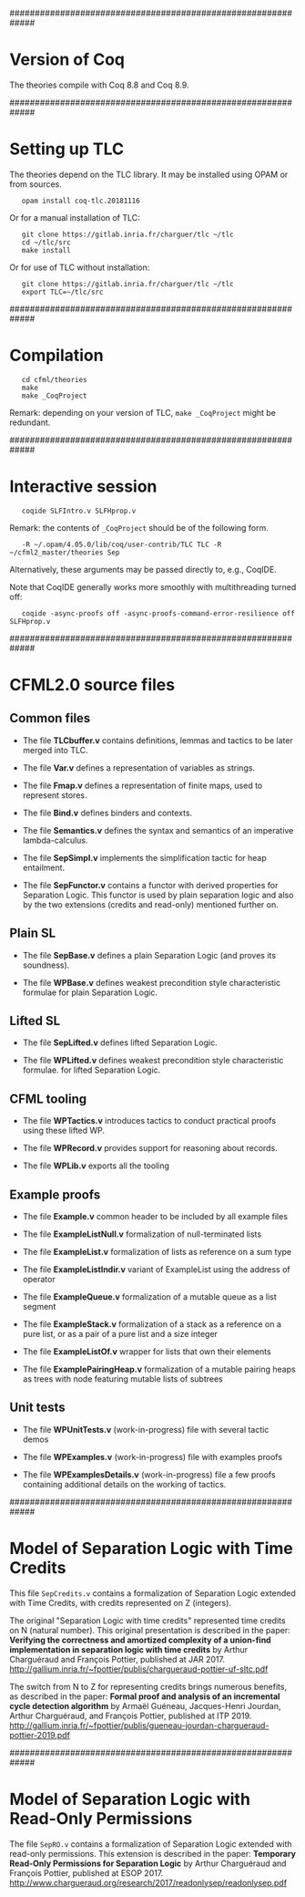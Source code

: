 #############################################################
# Version of Coq

The theories compile with Coq 8.8 and Coq 8.9.


#############################################################
# Setting up TLC

The theories depend on the TLC library. It may be installed using
OPAM or from sources.

```
   opam install coq-tlc.20181116
```

Or for a manual installation of TLC:

```
   git clone https://gitlab.inria.fr/charguer/tlc ~/tlc
   cd ~/tlc/src
   make install
```

Or for use of TLC without installation:

```
   git clone https://gitlab.inria.fr/charguer/tlc ~/tlc
   export TLC=~/tlc/src
```


#############################################################
# Compilation


```
   cd cfml/theories
   make
   make _CoqProject
```

Remark: depending on your version of TLC, `make _CoqProject` might be redundant.



#############################################################
# Interactive session

```
   coqide SLFIntro.v SLFHprop.v
```


Remark: the contents of `_CoqProject` should be of the following form.

```
   -R ~/.opam/4.05.0/lib/coq/user-contrib/TLC TLC -R ~/cfml2_master/theories Sep
```

Alternatively, these arguments may be passed directly to, e.g., CoqIDE.


Note that CoqIDE generally works more smoothly with multithreading turned off:

```
   coqide -async-proofs off -async-proofs-command-error-resilience off SLFHprop.v
```



#############################################################
# CFML2.0 source files


## Common files

 * The file __TLCbuffer.v__
   contains definitions, lemmas and tactics to be later merged into TLC.

 * The file __Var.v__
   defines a representation of variables as strings.

 * The file __Fmap.v__
   defines a representation of finite maps, used to represent stores.

 * The file __Bind.v__
   defines binders and contexts.

 * The file __Semantics.v__
   defines the syntax and semantics of an imperative lambda-calculus.

 * The file __SepSimpl.v__
   implements the simplification tactic for heap entailment.

 * The file __SepFunctor.v__
   contains a functor with derived properties for Separation Logic.
   This functor is used by plain separation logic and also by the
   two extensions (credits and read-only) mentioned further on.


## Plain SL

 * The file __SepBase.v__
   defines a plain Separation Logic (and proves its soundness).

 * The file __WPBase.v__
   defines weakest precondition style characteristic formulae 
   for plain Separation Logic.


## Lifted SL

 * The file __SepLifted.v__
   defines lifted Separation Logic.

 * The file __WPLifted.v__
   defines weakest precondition style characteristic formulae.
   for lifted Separation Logic.


## CFML tooling

 * The file __WPTactics.v__
   introduces tactics to conduct practical proofs using these lifted WP.   

 * The file __WPRecord.v__
   provides support for reasoning about records.

 * The file __WPLib.v__
   exports all the tooling


## Example proofs

 * The file __Example.v__
   common header to be included by all example files

 * The file __ExampleListNull.v__
   formalization of null-terminated lists

 * The file __ExampleList.v__
   formalization of lists as reference on a sum type

 * The file __ExampleListIndir.v__
   variant of ExampleList using the address of operator

 * The file __ExampleQueue.v__
   formalization of a mutable queue as a list segment

 * The file __ExampleStack.v__
   formalization of a stack as a reference on a pure list,
   or as a pair of a pure list and a size integer

 * The file __ExampleListOf.v__
   wrapper for lists that own their elements

 * The file __ExamplePairingHeap.v__
   formalization of a mutable pairing heaps as trees 
   with node featuring mutable lists of subtrees


## Unit tests

 * The file __WPUnitTests.v__
   (work-in-progress) file with several tactic demos

 * The file __WPExamples.v__
   (work-in-progress) file with examples proofs

 * The file __WPExamplesDetails.v__
   (work-in-progress) file a few proofs containing additional details 
   on the working of tactics.



#############################################################
# Model of Separation Logic with Time Credits

This file `SepCredits.v` contains a formalization of Separation Logic
extended with Time Credits, with credits represented on Z (integers).

The original "Separation Logic with time credits" represented time credits 
on N (natural number). This original presentation is described in the paper:
__Verifying the correctness and amortized complexity of a union-find
implementation in separation logic with time credits__
by Arthur Charguéraud and François Pottier, published at JAR 2017.
  http://gallium.inria.fr/~fpottier/publis/chargueraud-pottier-uf-sltc.pdf

The switch from N to Z for representing credits brings numerous benefits,
as described in the paper:
__Formal proof and analysis of an incremental cycle detection algorithm__
by Armaël Guéneau, Jacques-Henri Jourdan, Arthur Charguéraud, and François Pottier, 
published at ITP 2019.
  http://gallium.inria.fr/~fpottier/publis/gueneau-jourdan-chargueraud-pottier-2019.pdf



#############################################################
# Model of Separation Logic with Read-Only Permissions

The file `SepRO.v` contains a formalization of Separation Logic extended
with read-only permissions. This extension is described in the paper:
__Temporary Read-Only Permissions for Separation Logic__
by Arthur Charguéraud and François Pottier, published at ESOP 2017.
  http://www.chargueraud.org/research/2017/readonlysep/readonlysep.pdf


